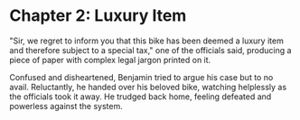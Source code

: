 # Chapter 2: Luxury Item

"Sir, we regret to inform you that this bike has been deemed a luxury item and therefore subject to a special tax," one of the officials said, producing a piece of paper with complex legal jargon printed on it.

Confused and disheartened, Benjamin tried to argue his case but to no avail. Reluctantly, he handed over his beloved bike, watching helplessly as the officials took it away. He trudged back home, feeling defeated and powerless against the system.

